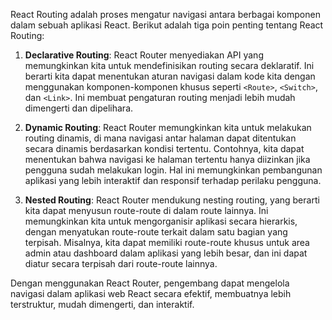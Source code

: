 React Routing adalah proses mengatur navigasi antara berbagai komponen dalam sebuah aplikasi React. Berikut adalah tiga poin penting tentang React Routing:

1. **Declarative Routing**: React Router menyediakan API yang memungkinkan kita untuk mendefinisikan routing secara deklaratif. Ini berarti kita dapat menentukan aturan navigasi dalam kode kita dengan menggunakan komponen-komponen khusus seperti `<Route>`, `<Switch>`, dan `<Link>`. Ini membuat pengaturan routing menjadi lebih mudah dimengerti dan dipelihara.

2. **Dynamic Routing**: React Router memungkinkan kita untuk melakukan routing dinamis, di mana navigasi antar halaman dapat ditentukan secara dinamis berdasarkan kondisi tertentu. Contohnya, kita dapat menentukan bahwa navigasi ke halaman tertentu hanya diizinkan jika pengguna sudah melakukan login. Hal ini memungkinkan pembangunan aplikasi yang lebih interaktif dan responsif terhadap perilaku pengguna.

3. **Nested Routing**: React Router mendukung nesting routing, yang berarti kita dapat menyusun route-route di dalam route lainnya. Ini memungkinkan kita untuk mengorganisir aplikasi secara hierarkis, dengan menyatukan route-route terkait dalam satu bagian yang terpisah. Misalnya, kita dapat memiliki route-route khusus untuk area admin atau dashboard dalam aplikasi yang lebih besar, dan ini dapat diatur secara terpisah dari route-route lainnya.

Dengan menggunakan React Router, pengembang dapat mengelola navigasi dalam aplikasi web React secara efektif, membuatnya lebih terstruktur, mudah dimengerti, dan interaktif.
